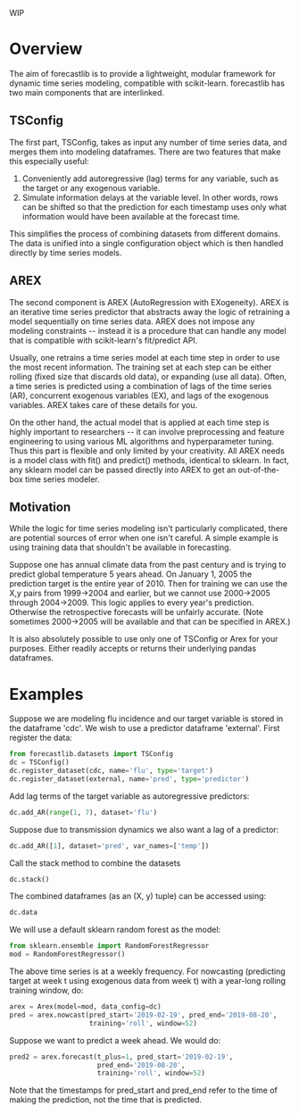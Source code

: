 
WIP

# Overview
The aim of forecastlib is to provide a lightweight, modular framework for dynamic time series modeling, compatible with scikit-learn. forecastlib has two main components that are interlinked.

## TSConfig
The first part, TSConfig, takes as input any number of time series data, and merges them into modeling dataframes. There are two features that make this especially useful:

1. Conveniently add autoregressive (lag) terms for any variable, such as the target or any exogenous variable.
2. Simulate information delays at the variable level. In other words, rows can be shifted so that the prediction for each timestamp uses only what information would have been available at the forecast time.

This simplifies the process of combining datasets from different domains. The data is unified into a single configuration object which is then handled directly by time series models.

## AREX
The second component is AREX (AutoRegression with EXogeneity). AREX is an iterative time series predictor that abstracts away the logic of retraining a model sequentially on time series data. AREX does not impose any modeling constraints -- instead it is a procedure that can handle any model that is compatible with scikit-learn's fit/predict API.

Usually, one retrains a time series model at each time step in order to use the most recent information. The training set at each step can be either rolling (fixed size that discards old data), or expanding (use all data). Often, a time series is predicted using a combination of lags of the time series (AR), concurrent exogenous variables (EX), and lags of the exogenous variables. AREX takes care of these details for you.

On the other hand, the actual model that is applied at each time step is highly important to researchers -- it can involve preprocessing and feature engineering to using various ML algorithms and hyperparameter tuning. Thus this part is flexible and only limited by your creativity. All AREX needs is a model class with fit() and predict() methods, identical to sklearn. In fact, any sklearn model can be passed directly into AREX to get an
out-of-the-box time series modeler.

## Motivation
While the logic for time series modeling isn't particularly complicated, there are potential sources of error when one isn't careful. A simple example is using training data that shouldn't be available in forecasting.

Suppose one has annual climate data from the past century and is trying to predict global temperature 5 years ahead. On January 1, 2005 the prediction target is the entire year of 2010. Then for training we can use the X,y pairs from 1999->2004 and earlier, but we cannot use 2000->2005 through 2004->2009. This logic applies to every year's prediction. Otherwise the retrospective forecasts will be unfairly accurate. (Note sometimes 2000->2005 will be available and that can be specified in AREX.)

It is also absolutely possible to use only one of TSConfig or Arex for your purposes. Either readily accepts or returns their underlying pandas dataframes.

# Examples

Suppose we are modeling flu incidence and our target variable is stored in the dataframe 'cdc'. We wish to use a predictor dataframe 'external'. First register the data:

```python
from forecastlib.datasets import TSConfig
dc = TSConfig()
dc.register_dataset(cdc, name='flu', type='target')
dc.register_dataset(external, name='pred', type='predictor')
```

Add lag terms of the target variable as autoregressive predictors:
```python
dc.add_AR(range(1, 7), dataset='flu')
```

Suppose due to transmission dynamics we also want a lag of a predictor:
```python
dc.add_AR([1], dataset='pred', var_names=['temp'])
```

Call the stack method to combine the datasets
```python
dc.stack()
```

The combined dataframes (as an (X, y) tuple) can be accessed using:
```python
dc.data
```

We will use a default sklearn random forest as the model:
```python
from sklearn.ensemble import RandomForestRegressor
mod = RandomForestRegressor()
```

The above time series is at a weekly frequency. For nowcasting (predicting target at week t using exogenous data from week t) with
a year-long rolling training window, do:
```python
arex = Arex(model=mod, data_config=dc)
pred = arex.nowcast(pred_start='2019-02-19', pred_end='2019-08-20',
                    training='roll', window=52)
```

Suppose we want to predict a week ahead. We would do:
```python
pred2 = arex.forecast(t_plus=1, pred_start='2019-02-19',
                      pred_end='2019-08-20',
                      training='roll', window=52)
```

Note that the timestamps for pred_start and pred_end refer to the time of making the prediction, not the time that is predicted.
